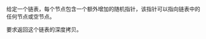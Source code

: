 <html>
 <body>
  <p>
   给定一个链表，每个节点包含一个额外增加的随机指针，该指针可以指向链表中的任何节点或空节点。
  </p>
  <p>
   要求返回这个链表的深度拷贝。
  </p>
 </body>
</html>